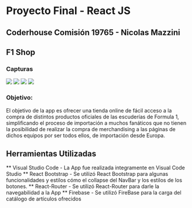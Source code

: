 # Proyecto Final - React JS
## Coderhouse Comisión 19765 - Nicolas Mazzini

## F1 Shop

### Capturas
![](https://i.imgur.com/mPWMaka.jpeg)
![](https://i.imgur.com/oiN2hGY.jpeg)
![](https://i.imgur.com/6d7R1WG.jpeg)
![](https://i.imgur.com/MH8ErYm.jpeg)

### Objetivo:
El objetivo de la app es ofrecer una tienda online de fácil acceso a la compra de distintos productos oficiales de las escuderías de Formula 1, simplificando el proceso de importación a muchos fanáticos que no tienen la posibilidad de realizar la compra de merchandising a las páginas de dichos equipos por ser todos ellos, de importación desde Europa.

## Herramientas Utilizadas
** Visual Studio Code - La App fue realizada integramente en Visual Code Studio
** React Bootstrap - Se utilizó React Bootstrap para algunas funcionalidades y estilos cómo el collapse del NavBar y los estilos de los botones.
** React-Router - Se utilizó React-Router para darle la navegabilidad a la App
** Firebase - Se utilizó FireBase para la carga del catálogo de artículos ofrecidos